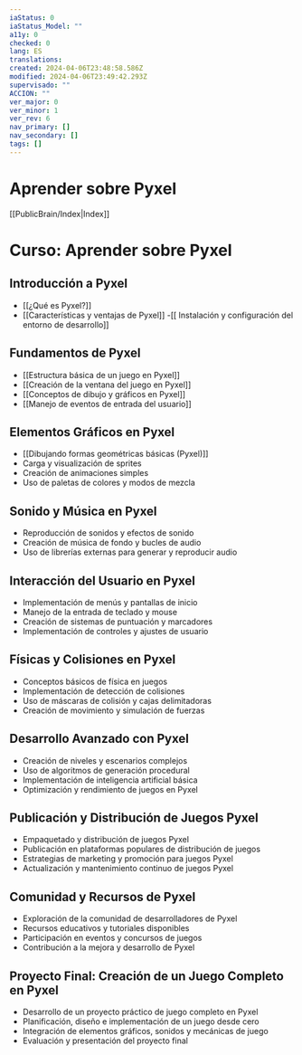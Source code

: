 ```yaml
---
iaStatus: 0
iaStatus_Model: ""
a11y: 0
checked: 0
lang: ES
translations: 
created: 2024-04-06T23:48:58.586Z
modified: 2024-04-06T23:49:42.293Z
supervisado: ""
ACCION: ""
ver_major: 0
ver_minor: 1
ver_rev: 6
nav_primary: []
nav_secondary: []
tags: []
---
```

# Aprender sobre Pyxel

[[PublicBrain/Index|Index]]

# Curso: Aprender sobre Pyxel

## Introducción a Pyxel
- [[¿Qué es Pyxel?]]
- [[Características y ventajas de Pyxel]]
-[[ Instalación y configuración del entorno de desarrollo]]

## Fundamentos de Pyxel
- [[Estructura básica de un juego en Pyxel]]
- [[Creación de la ventana del juego en Pyxel]]
- [[Conceptos de dibujo y gráficos en Pyxel]]
- [[Manejo de eventos de entrada del usuario]]

## Elementos Gráficos en Pyxel
- [[Dibujando formas geométricas básicas (Pyxel)]]
- Carga y visualización de sprites
- Creación de animaciones simples
- Uso de paletas de colores y modos de mezcla

## Sonido y Música en Pyxel
- Reproducción de sonidos y efectos de sonido
- Creación de música de fondo y bucles de audio
- Uso de librerías externas para generar y reproducir audio

## Interacción del Usuario en Pyxel
- Implementación de menús y pantallas de inicio
- Manejo de la entrada de teclado y mouse
- Creación de sistemas de puntuación y marcadores
- Implementación de controles y ajustes de usuario

## Físicas y Colisiones en Pyxel
- Conceptos básicos de física en juegos
- Implementación de detección de colisiones
- Uso de máscaras de colisión y cajas delimitadoras
- Creación de movimiento y simulación de fuerzas

## Desarrollo Avanzado con Pyxel
- Creación de niveles y escenarios complejos
- Uso de algoritmos de generación procedural
- Implementación de inteligencia artificial básica
- Optimización y rendimiento de juegos en Pyxel

## Publicación y Distribución de Juegos Pyxel
- Empaquetado y distribución de juegos Pyxel
- Publicación en plataformas populares de distribución de juegos
- Estrategias de marketing y promoción para juegos Pyxel
- Actualización y mantenimiento continuo de juegos Pyxel

## Comunidad y Recursos de Pyxel
- Exploración de la comunidad de desarrolladores de Pyxel
- Recursos educativos y tutoriales disponibles
- Participación en eventos y concursos de juegos
- Contribución a la mejora y desarrollo de Pyxel

## Proyecto Final: Creación de un Juego Completo en Pyxel
- Desarrollo de un proyecto práctico de juego completo en Pyxel
- Planificación, diseño e implementación de un juego desde cero
- Integración de elementos gráficos, sonidos y mecánicas de juego
- Evaluación y presentación del proyecto final

